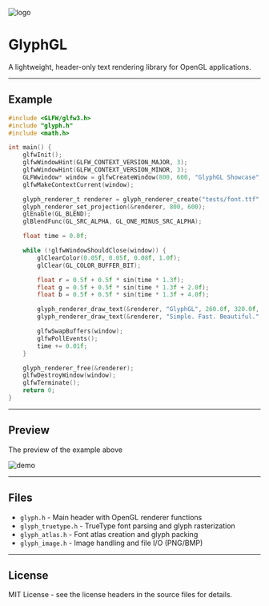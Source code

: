 ![logo](https://i.imgur.com/fKiiOrx.png)
# GlyphGL
A lightweight, header-only text rendering library for OpenGL applications.

---

## Example
```c
#include <GLFW/glfw3.h>
#include "glyph.h"
#include <math.h>

int main() {
    glfwInit();
    glfwWindowHint(GLFW_CONTEXT_VERSION_MAJOR, 3);
    glfwWindowHint(GLFW_CONTEXT_VERSION_MINOR, 3);
    GLFWwindow* window = glfwCreateWindow(800, 600, "GlyphGL Showcase", NULL, NULL);
    glfwMakeContextCurrent(window);

    glyph_renderer_t renderer = glyph_renderer_create("tests/font.ttf", 64.0f, NULL);
    glyph_renderer_set_projection(&renderer, 800, 600);
    glEnable(GL_BLEND);
    glBlendFunc(GL_SRC_ALPHA, GL_ONE_MINUS_SRC_ALPHA);

    float time = 0.0f;

    while (!glfwWindowShouldClose(window)) {
        glClearColor(0.05f, 0.05f, 0.08f, 1.0f);
        glClear(GL_COLOR_BUFFER_BIT);

        float r = 0.5f + 0.5f * sin(time * 1.3f);
        float g = 0.5f + 0.5f * sin(time * 1.3f + 2.0f);
        float b = 0.5f + 0.5f * sin(time * 1.3f + 4.0f);

        glyph_renderer_draw_text(&renderer, "GlyphGL", 260.0f, 320.0f, 1.0f, r, g, b);
        glyph_renderer_draw_text(&renderer, "Simple. Fast. Beautiful.", 200.0f, 250.0f, 0.6f, 1.0f, 1.0f, 1.0f);

        glfwSwapBuffers(window);
        glfwPollEvents();
        time += 0.01f;
    }

    glyph_renderer_free(&renderer);
    glfwDestroyWindow(window);
    glfwTerminate();
    return 0;
}
```
---
## Preview
The preview of the example above

![demo](https://i.imgur.com/esfelJe.gif)

---
## Files

- `glyph.h` - Main header with OpenGL renderer functions
- `glyph_truetype.h` - TrueType font parsing and glyph rasterization
- `glyph_atlas.h` - Font atlas creation and glyph packing
- `glyph_image.h` - Image handling and file I/O (PNG/BMP)
  
---
## License

MIT License - see the license headers in the source files for details.
